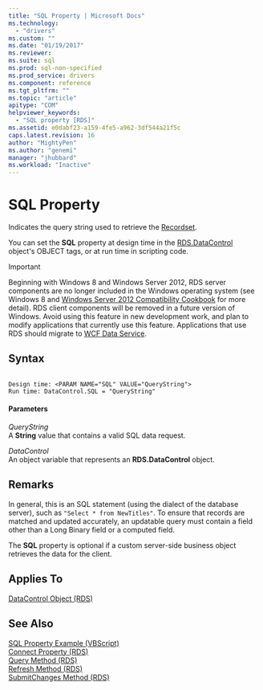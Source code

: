 ```yaml
---
title: "SQL Property | Microsoft Docs"
ms.technology:
  - "drivers"
ms.custom: ""
ms.date: "01/19/2017"
ms.reviewer: 
ms.suite: sql
ms.prod: sql-non-specified
ms.prod_service: drivers
ms.component: reference
ms.tgt_pltfrm: ""
ms.topic: "article"
apitype: "COM"
helpviewer_keywords: 
  - "SQL property [RDS]"
ms.assetid: e0dabf23-a159-4fe5-a962-3df544a21f5c
caps.latest.revision: 16
author: "MightyPen"
ms.author: "genemi"
manager: "jhubbard"
ms.workload: "Inactive"
---
```

# SQL Property
Indicates the query string used to retrieve the [Recordset](../../../ado/reference/ado-api/recordset-object-ado.md).  
  
 You can set the **SQL** property at design time in the [RDS.DataControl](../../../ado/reference/rds-api/datacontrol-object-rds.md) object's OBJECT tags, or at run time in scripting code.  
  
> [!IMPORTANT]
>  Beginning with Windows 8 and Windows Server 2012, RDS server components are no longer included in the Windows operating system (see Windows 8 and [Windows Server 2012 Compatibility Cookbook](https://www.microsoft.com/en-us/download/details.aspx?id=27416) for more detail). RDS client components will be removed in a future version of Windows. Avoid using this feature in new development work, and plan to modify applications that currently use this feature. Applications that use RDS should migrate to [WCF Data Service](http://go.microsoft.com/fwlink/?LinkId=199565).  
  
## Syntax  
  
```  
  
Design time: <PARAM NAME="SQL" VALUE="QueryString">  
Run time: DataControl.SQL = "QueryString"  
```  
  
#### Parameters  
 *QueryString*  
 A **String** value that contains a valid SQL data request.  
  
 *DataControl*  
 An object variable that represents an **RDS.DataControl** object.  
  
## Remarks  
 In general, this is an SQL statement (using the dialect of the database server), such as `"Select * from NewTitles"`. To ensure that records are matched and updated accurately, an updatable query must contain a field other than a Long Binary field or a computed field.  
  
 The **SQL** property is optional if a custom server-side business object retrieves the data for the client.  
  
## Applies To  
 [DataControl Object (RDS)](../../../ado/reference/rds-api/datacontrol-object-rds.md)  
  
## See Also  
 [SQL Property Example (VBScript)](../../../ado/reference/rds-api/sql-property-example-vbscript.md)   
 [Connect Property (RDS)](../../../ado/reference/rds-api/connect-property-rds.md)   
 [Query Method (RDS)](../../../ado/reference/rds-api/query-method-rds.md)   
 [Refresh Method (RDS)](../../../ado/reference/rds-api/refresh-method-rds.md)   
 [SubmitChanges Method (RDS)](../../../ado/reference/rds-api/submitchanges-method-rds.md)


